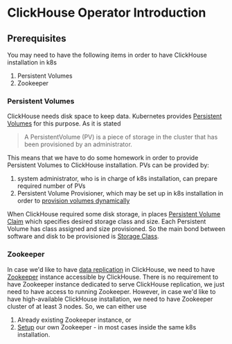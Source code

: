 # ClickHouse Operator Introduction

## Prerequisites
You may need to have the following items in order to have ClickHouse installation in k8s

1. Persistent Volumes
1. Zookeeper

### Persistent Volumes
ClickHouse needs disk space to keep data. Kubernetes provides [Persistent Volumes](https://kubernetes.io/docs/concepts/storage/persistent-volumes/)
for this purpose.
As it is stated
> A PersistentVolume (PV) is a piece of storage in the cluster that has been provisioned by an administrator.

This means that we have to do some homework in order to provide Persistent Volumes to ClickHouse installation.
PVs can be provided by:

1. system administrator, who is in charge of k8s installation, can prepare required number of PVs
1. Persistent Volume Provisioner, which may be set up in k8s installation in order to [provision volumes dynamically](https://kubernetes.io/docs/concepts/storage/dynamic-provisioning/)

When ClickHouse required some disk storage, in places [Persistent Volume Claim](https://kubernetes.io/docs/concepts/storage/persistent-volumes/#persistentvolumeclaims)
which specifies desired storage class and size. Each Persistent Volume has class assigned and size provisioned.
So the main bond between software and disk to be provisioned is [Storage Class](https://kubernetes.io/docs/concepts/storage/storage-classes/).

### Zookeeper

In case we'd like to have [data replication](https://clickhouse.yandex/docs/en/operations/table_engines/replication/) in ClickHouse,
we need to have [Zookeeper](https://zookeeper.apache.org/) instance accessible by ClickHouse.
There is no requirement to have Zookeeper instance dedicated to serve ClickHouse replication, we just need to have access to running Zookeeper.
However, in case we'd like to have high-available ClickHouse installation, we need to have Zookeeper cluster of at least 3 nodes.
So, we can either use
1. Already existing Zookeeper instance, or
1. [Setup](zookeeper_setup.md) our own Zookeeper - in most cases inside the same k8s installation.
